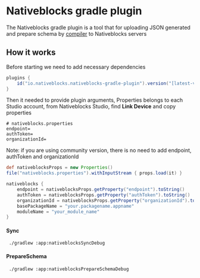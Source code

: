# Nativeblocks gradle plugin

The Nativeblocks gradle plugin is a tool that for uploading JSON generated and prepare schema
by [compiler](https://github.com/nativeblocks/compiler-android) to Nativeblocks servers

## How it works

Before starting we need to add necessary dependencies

```groovy
plugins {
    id("io.nativeblocks.nativeblocks-gradle-plugin").version("[latest-version]")
}
```

Then it needed to provide plugin arguments,
Properties belongs to each Studio account, from Nativeblocks Studio, find **Link Device** and copy properties

```properties
# nativeblocks.properties
endpoint=
authToken=
organizationId=
```

Note: if you are using community version, there is no need to add endpoint, authToken and organizationId

```groovy
def nativeblocksProps = new Properties()
file("nativeblocks.properties").withInputStream { props.load(it) }

nativeblocks {
    endpoint = nativeblocksProps.getProperty("endpoint").toString()
    authToken = nativeblocksProps.getProperty("authToken").toString()
    organizationId = nativeblocksProps.getProperty("organizationId").toString()
    basePackageName = "your.packagename.appname"
    moduleName = "your_module_name"
}
```

#### Sync
```shell
 ./gradlew :app:nativeblocksSyncDebug
```

#### PrepareSchema
```shell
 ./gradlew :app:nativeblocksPrepareSchemaDebug
```